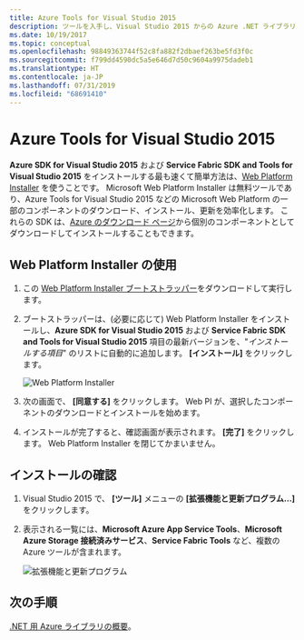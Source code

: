 ```yaml
---
title: Azure Tools for Visual Studio 2015
description: ツールを入手し、Visual Studio 2015 からの Azure .NET ライブラリの使用を始めてください。
ms.date: 10/19/2017
ms.topic: conceptual
ms.openlocfilehash: 98849363744f52c8fa882f2dbaef263be5fd3f0c
ms.sourcegitcommit: f799dd4590dc5a5e646d7d50c9604a9975dadeb1
ms.translationtype: HT
ms.contentlocale: ja-JP
ms.lasthandoff: 07/31/2019
ms.locfileid: "68691410"
---
```

# <a name="azure-tools-for-visual-studio-2015"></a>Azure Tools for Visual Studio 2015

**Azure SDK for Visual Studio 2015** および **Service Fabric SDK and Tools for Visual Studio 2015** をインストールする最も速くて簡単方法は、[Web Platform Installer](https://www.microsoft.com/web/downloads/platform.aspx) を使うことです。  Microsoft Web Platform Installer は無料ツールであり、Azure Tools for Visual Studio 2015 などの Microsoft Web Platform の一部のコンポーネントのダウンロード、インストール、更新を効率化します。  これらの SDK は、[Azure のダウンロード ページ](https://azure.microsoft.com/downloads/)から個別のコンポーネントとしてダウンロードしてインストールすることもできます。 

## <a name="using-the-web-platform-installer"></a>Web Platform Installer の使用

1. この [Web Platform Installer ブートストラッパー](https://www.microsoft.com/web/handlers/webpi.ashx?command=getinstallerredirect&appid=VWDOrVs2015AzurePack;MicrosoftAzure-ServiceFabric-VS2015)をダウンロードして実行します。  

2. ブートストラッパーは、(必要に応じて) Web Platform Installer をインストールし、**Azure SDK for Visual Studio 2015** および **Service Fabric SDK and Tools for Visual Studio 2015** 項目の最新バージョンを、"*インストールする項目*" のリストに自動的に追加します。  **[インストール]** をクリックします。

    ![Web Platform Installer](media/dotnet-sdk-vs2015-install/webpi.png)

3. 次の画面で、 **[同意する]** をクリックします。  Web PI が、選択したコンポーネントのダウンロードとインストールを始めます。

4. インストールが完了すると、確認画面が表示されます。  **[完了]** をクリックします。  Web Platform Installer を閉じてかまいません。

## <a name="verifying-the-installation"></a>インストールの確認

1. Visual Studio 2015 で、 **[ツール]** メニューの **[拡張機能と更新プログラム...]** をクリックします。

2. 表示される一覧には、**Microsoft Azure App Service Tools**、**Microsoft Azure Storage 接続済みサービス**、**Service Fabric Tools** など、複数の Azure ツールが含まれます。

    ![拡張機能と更新プログラム](media/dotnet-sdk-vs2015-install/ext-tools.png)

## <a name="next-steps"></a>次の手順

[.NET 用 Azure ライブラリの概要](dotnet-sdk-azure-get-started.md)。
